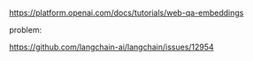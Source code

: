 https://platform.openai.com/docs/tutorials/web-qa-embeddings


problem:

https://github.com/langchain-ai/langchain/issues/12954